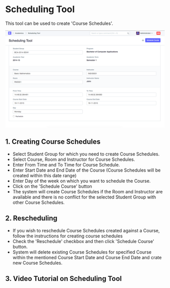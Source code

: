 
# Scheduling Tool



This tool can be used to create 'Course Schedules'.


![Scheduling Tool](/files/scheduling-tool.png)


## 1. Creating Course Schedules


* Select Student Group for which you need to create Course Schedules.
* Select Course, Room and Instructor for Course Schedules.
* Enter From Time and To Time for Course Schedule.
* Enter Start Date and End Date of the Course (Course Schedules will be created within this date range)
* Enter Day of the week on which you want to schedule the Course.
* Click on the 'Schedule Course' button
* The system will create Course Schedules if the Room and Instructor are available and there is no conflict for the selected Student Group with other Course Schedules.


## 2. Rescheduling


* If you wish to reschedule Course Schedules created against a Course, follow the instructions for creating course schedules
* Check the 'Reschedule' checkbox and then click 'Schedule Course' button.
* System will delete existing Course Schedules for specified Course within the mentioned Course Start Date and Course End Date and crate new Course Schedules.


## 3. Video Tutorial on Scheduling Tool










